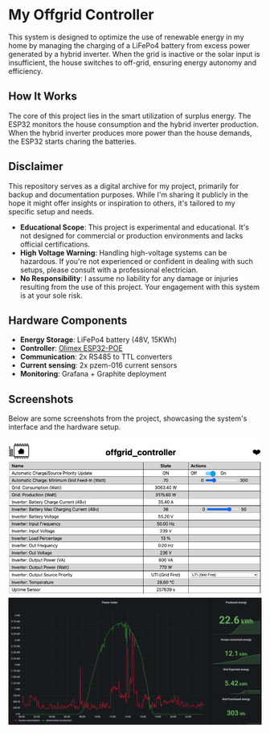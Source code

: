 # My Offgrid Controller

 This system is designed to optimize the use of renewable energy in my home by managing the charging of a LiFePo4 battery from excess power generated by a hybrid inverter. When the grid is inactive or the solar input is insufficient, the house switches to off-grid, ensuring energy autonomy and efficiency.

## How It Works

The core of this project lies in the smart utilization of surplus energy. The ESP32 monitors the house consumption and the hybrid inverter production. When the hybrid inverter produces more power than the house demands, the ESP32 starts charing the batteries.


## Disclaimer

This repository serves as a digital archive for my project, primarily for backup and documentation purposes. While I'm sharing it publicly in the hope it might offer insights or inspiration to others, it's tailored to my specific setup and needs.

- **Educational Scope**: This project is experimental and educational. It's not designed for commercial or production environments and lacks official certifications.
- **High Voltage Warning**: Handling high-voltage systems can be hazardous. If you're not experienced or confident in dealing with such setups, please consult with a professional electrician.
- **No Responsibility**: I assume no liability for any damage or injuries resulting from the use of this project. Your engagement with this system is at your sole risk.

## Hardware Components

- **Energy Storage**: LiFePo4 battery (48V, 15KWh)
- **Controller**: [Olimex ESP32-POE](https://www.olimex.com/Products/IoT/ESP32/ESP32-POE/open-source-hardware)
- **Communication**: 2x RS485 to TTL converters
- **Current sensing**: 2x pzem-016 current sensors
- **Monitoring**: Grafana + Graphite deployment

## Screenshots

Below are some screenshots from the project, showcasing the system's interface and the hardware setup.

![System Interface](./images/esphome-screenshot.png)
![Grafana Dashboard](./images/grafana.png)